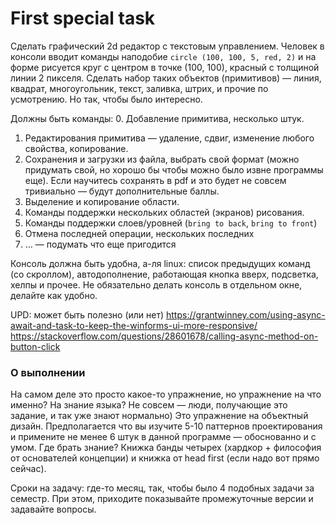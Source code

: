 # First special task

Сделать графический 2d редактор с текстовым управлением. Человек в консоли вводит команды наподобие `circle (100, 100, 5, red, 2)` и на форме рисуется круг с центром в точке (100, 100), красный с толщиной линии 2 пикселя. Сделать набор таких объектов (примитивов) — линия, квадрат, многоугольник, текст, заливка, штрих, и прочие по усмотрению. Но так, чтобы было интересно.

Должны быть команды:
0. Добавление примитива, несколько штук.
1. Редактирования примитива — удаление, сдвиг, изменение любого свойства, копирование.
2. Сохранения и загрузки из файла, выбрать свой формат (можно придумать свой, но хорошо бы чтобы можно было извне программы еще). Если научитесь сохранять в pdf и это будет не совсем тривиально — будут дополнительные баллы.
3. Выделение и копирование области.
4. Команды поддержки нескольких областей (экранов) рисования.
5. Команды поддержки слоев/уровней (`bring to back`, `bring to front`)
6. Отмена последней операции, нескольких последних
7. … — подумать что еще пригодится

Консоль должна быть удобна, а-ля linux: список предыдущих команд (со скроллом), автодополнение, работающая кнопка вверх, подсветка, хелпы и прочее. Не обязательно делать консоль в отдельном окне, делайте как удобно.

UPD: может быть полезно (или нет)
<https://grantwinney.com/using-async-await-and-task-to-keep-the-winforms-ui-more-responsive/>
<https://stackoverflow.com/questions/28601678/calling-async-method-on-button-click>

### О выполнении

На самом деле это просто какое-то упражнение, но упражнение на что именно? На знание языка? Не совсем — люди, получающие это задание, и так уже знают нормально) Это упражнение на объектный дизайн. Предполагается что вы изучите 5-10 паттернов проектирования и примените не менее 6 штук в данной программе — обоснованно и с умом. Где брать знание? Книжка банды четырех (хардкор + философия от основателей концепции) и книжка от head first (если надо вот прямо сейчас). 

Сроки на задачу: где-то месяц, так, чтобы было 4 подобных задачи за семестр. При этом, приходите показывайте промежуточные версии и задавайте вопросы.
